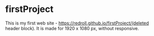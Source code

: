 # firstProject
This is my first web site - https://redroll.github.io/firstProject/(deleted header block).
It is made for 1920 x 1080 px, without responsive.
